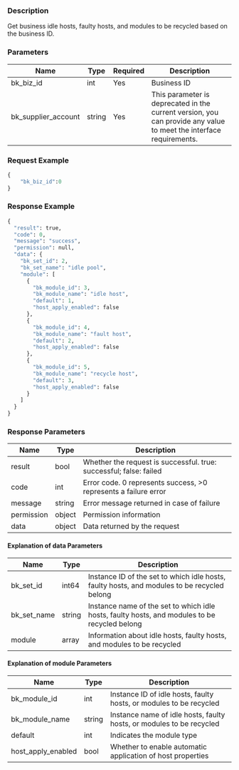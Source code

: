 ### Description

Get business idle hosts, faulty hosts, and modules to be recycled based on the business ID.

### Parameters

| Name                | Type   | Required | Description                                                                                                        |
|---------------------|--------|----------|--------------------------------------------------------------------------------------------------------------------|
| bk_biz_id           | int    | Yes      | Business ID                                                                                                        |
| bk_supplier_account | string | Yes      | This parameter is deprecated in the current version, you can provide any value to meet the interface requirements. |

### Request Example

```python
{
    "bk_biz_id":0
}
```

### Response Example

```python
{
  "result": true,
  "code": 0,
  "message": "success",
  "permission": null,
  "data": {
    "bk_set_id": 2,
    "bk_set_name": "idle pool",
    "module": [
      {
        "bk_module_id": 3,
        "bk_module_name": "idle host",
        "default": 1,
        "host_apply_enabled": false
      },
      {
        "bk_module_id": 4,
        "bk_module_name": "fault host",
        "default": 2,
        "host_apply_enabled": false
      },
      {
        "bk_module_id": 5,
        "bk_module_name": "recycle host",
        "default": 3,
        "host_apply_enabled": false
      }
    ]
  }
}
```

### Response Parameters

| Name       | Type   | Description                                                        |
|------------|--------|--------------------------------------------------------------------|
| result     | bool   | Whether the request is successful. true: successful; false: failed |
| code       | int    | Error code. 0 represents success, >0 represents a failure error    |
| message    | string | Error message returned in case of failure                          |
| permission | object | Permission information                                             |
| data       | object | Data returned by the request                                       |

#### Explanation of data Parameters

| Name        | Type   | Description                                                                                   |
|-------------|--------|-----------------------------------------------------------------------------------------------|
| bk_set_id   | int64  | Instance ID of the set to which idle hosts, faulty hosts, and modules to be recycled belong   |
| bk_set_name | string | Instance name of the set to which idle hosts, faulty hosts, and modules to be recycled belong |
| module      | array  | Information about idle hosts, faulty hosts, and modules to be recycled                        |

#### Explanation of module Parameters

| Name               | Type   | Description                                                          |
|--------------------|--------|----------------------------------------------------------------------|
| bk_module_id       | int    | Instance ID of idle hosts, faulty hosts, or modules to be recycled   |
| bk_module_name     | string | Instance name of idle hosts, faulty hosts, or modules to be recycled |
| default            | int    | Indicates the module type                                            |
| host_apply_enabled | bool   | Whether to enable automatic application of host properties           |
